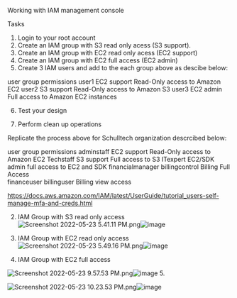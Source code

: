 Working with IAM management console

Tasks

1. Login to your root account
2. Create an IAM group with S3 read only acess (S3 support).
3. Create an IAM group with EC2 read only acess (EC2 support)
4. Create an IAM group with EC2 full access (EC2 admin)
5. Create 3 IAM users and add to the each group above as descibe below:


user      group          permissions
user1     EC2 support     Read-Only access to Amazon EC2
user2     S3 support      Read-Only access to Amazon S3
user3     EC2 admin       Full access to Amazon EC2 instances

6. Test your design

7. Perform clean up operations


Replicate the process above for  Schulltech organization descrcibed below:


user               group                       permissions
adminstaff         EC2 support          Read-Only access to Amazon EC2
Techstaff          S3 support           Full access to S3
ITexpert           EC2/SDK admin        full access to EC2 and SDK
financialmanager     billingcontrol      Billing Full Access  
financeuser          billinguser          Billing view access



https://docs.aws.amazon.com/IAM/latest/UserGuide/tutorial_users-self-manage-mfa-and-creds.html



2. IAM Group with S3 read only access
<img src="blob:chrome-untrusted://media-app/4db84935-9f8a-46e1-9e96-a5f0b90322d3" alt="Screenshot 2022-05-23 5.41.11 PM.png"/>![image](https://user-images.githubusercontent.com/94450478/169868128-df51db36-deab-4ac8-85bb-97b94377acf8.png)

3. IAM Group with EC2 read only access
<img src="blob:chrome-untrusted://media-app/1d71398d-8107-45d2-9b21-b18633eceea7" alt="Screenshot 2022-05-23 5.49.16 PM.png"/>![image](https://user-images.githubusercontent.com/94450478/169869434-47bd0cf2-52a8-4ac8-a894-e3139dfe274f.png)

4. IAM Group with EC2 full access

<img src="blob:chrome-untrusted://media-app/d9a87f48-3170-46c6-aea5-c318a0d6c48a" alt="Screenshot 2022-05-23 9.57.53 PM.png"/>![image](https://user-images.githubusercontent.com/94450478/169905104-1abc2794-ab1e-4d90-b960-2ca63ccef6a7.png)
5.

<img src="blob:chrome-untrusted://media-app/b917f22e-bff9-4b62-8c69-38907699fdf5" alt="Screenshot 2022-05-23 10.23.53 PM.png"/>![image](https://user-images.githubusercontent.com/94450478/169908375-9bc0a961-ff54-4637-b731-e947de44d70c.png)
